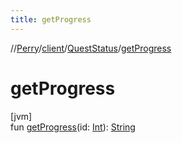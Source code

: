 ```yaml
---
title: getProgress
---
```

//[Perry](../../../index.html)/[client](../index.html)/[QuestStatus](index.html)/[getProgress](get-progress.html)



# getProgress



[jvm]\
fun [getProgress](get-progress.html)(id: [Int](https://kotlinlang.org/api/latest/jvm/stdlib/kotlin/-int/index.html)): [String](https://kotlinlang.org/api/latest/jvm/stdlib/kotlin/-string/index.html)




